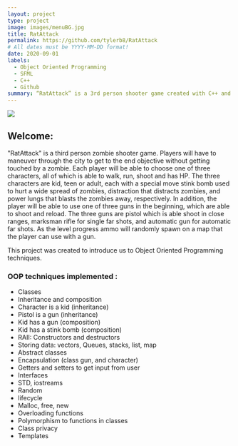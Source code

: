 ```yaml
---
layout: project
type: project
image: images/menuBG.jpg
title: RatAttack
permalink: https://github.com/tylerb8/RatAttack
# All dates must be YYYY-MM-DD format!
date: 2020-09-01
labels:
  - Object Oriented Programming
  - SFML
  - C++
  - Github
summary: “RatAttack” is a 3rd person shooter game created with C++ and SFML (Simple and Fast Multimedia Library).
---
```


<img class="ui large centered image" src="../images/ratAttack1.png">

## Welcome:
"RatAttack" is a third person zombie shooter game. Players will have to maneuver through the city to get to the end objective without getting touched by a zombie. Each player will be able to choose one of three characters, all of which is able to walk, run, shoot and has HP. The three characters are kid, teen or adult, each with a special move stink bomb used to hurt a wide spread of zombies, distraction that distracts zombies, and power lungs that blasts the zombies away, respectively. In addition, the player will be able to use one of three guns in the beginning, which are able to shoot and reload. The three guns are pistol which is able shoot in close ranges, marksman rifle for single far shots, and automatic gun for automatic far shots. As the level progress ammo will randomly spawn on a map that the player can use with a gun.

This project was created to introduce us to Object Oriented Programming techniques. 

### OOP techniques implemented :  
    

 - Classes
 - Inheritance and composition
 - Character is a kid (inheritance)
 - Pistol is a gun (inheritance)
 - Kid has a gun	(composition)
 - Kid has a stink bomb (composition)
 - RAII: Constructors and destructors
 - Storing data: vectors, Queues, stacks, list, map
 - Abstract classes
 - Encapsulation (class gun, and character)
 - Getters and setters to get input from user
 - Interfaces
 - STD, iostreams
 - Random
 - lifecycle
 - Malloc, free, new
 - Overloading functions
 - Polymorphism to functions in classes
 - Class privacy
 - Templates



